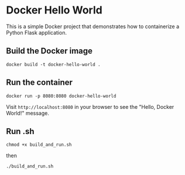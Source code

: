 # Docker Hello World

This is a simple Docker project that demonstrates how to containerize a Python Flask application.

## Build the Docker image

```
docker build -t docker-hello-world .
```

## Run the container

```
docker run -p 8080:8080 docker-hello-world
```

Visit `http://localhost:8080` in your browser to see the "Hello, Docker World!" message.

## Run .sh

```
chmod +x build_and_run.sh
```

then 

```
./build_and_run.sh
```
